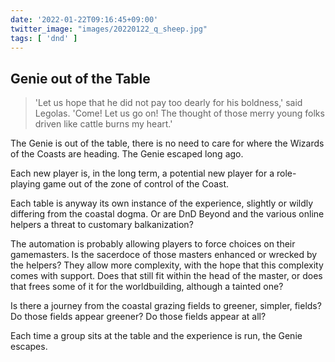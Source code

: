 ```yaml
---
date: '2022-01-22T09:16:45+09:00'
twitter_image: "images/20220122_q_sheep.jpg"
tags: [ 'dnd' ]
---
```


## Genie out of the Table

> 'Let us hope that he did not pay too dearly for his boldness,' said Legolas. 'Come! Let us go on! The thought of those merry young folks driven like cattle burns my heart.'

The Genie is out of the table, there is no need to care for where the Wizards of the Coasts are heading. The Genie escaped long ago.

Each new player is, in the long term, a potential new player for a role-playing game out of the zone of control of the Coast.

Each table is anyway its own instance of the experience, slightly or wildly differing from the coastal dogma. Or are DnD Beyond and the various online helpers a threat to customary balkanization?

The automation is probably allowing players to force choices on their gamemasters. Is the sacerdoce of those masters enhanced or wrecked by the helpers? They allow more complexity, with the hope that this complexity comes with support. Does that still fit within the head of the master, or does that frees some of it for the worldbuilding, although a tainted one?

Is there a journey from the coastal grazing fields to greener, simpler, fields? Do those fields appear greener? Do those fields appear at all?

Each time a group sits at the table and the experience is run, the Genie escapes.


